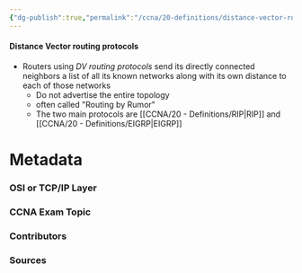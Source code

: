 ```yaml
---
{"dg-publish":true,"permalink":"/ccna/20-definitions/distance-vector-routing-protocols/","tags":["defs_ccna"]}
---
```


#### Distance Vector routing protocols
- Routers using *DV routing protocols* send its directly connected neighbors a list of all its known networks along with its own distance to each of those networks
	- Do not advertise the entire topology
	- often called "Routing by Rumor"
	- The two main protocols are [[CCNA/20 - Definitions/RIP\|RIP]] and [[CCNA/20 - Definitions/EIGRP\|EIGRP]]

# Metadata
### OSI or TCP/IP Layer

### CCNA Exam Topic

### Contributors

### Sources
